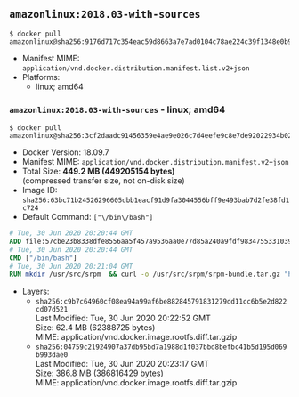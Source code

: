 ## `amazonlinux:2018.03-with-sources`

```console
$ docker pull amazonlinux@sha256:9176d717c354eac59d8663a7e7ad0104c78ae224c39f1348e0b9876b1adaf127
```

-	Manifest MIME: `application/vnd.docker.distribution.manifest.list.v2+json`
-	Platforms:
	-	linux; amd64

### `amazonlinux:2018.03-with-sources` - linux; amd64

```console
$ docker pull amazonlinux@sha256:3cf2daadc91456359e4ae9e026c7d4eefe9c8e7de92022934b026e42e53c934b
```

-	Docker Version: 18.09.7
-	Manifest MIME: `application/vnd.docker.distribution.manifest.v2+json`
-	Total Size: **449.2 MB (449205154 bytes)**  
	(compressed transfer size, not on-disk size)
-	Image ID: `sha256:63bc71b24526296605dbb1eacf91d9fa3044556bff9e493bab7d2fe38fd1c724`
-	Default Command: `["\/bin\/bash"]`

```dockerfile
# Tue, 30 Jun 2020 20:20:44 GMT
ADD file:57cbe23b8338dfe8556aa5f457a9536aa0e77d85a240a9fdf983475533103983 in / 
# Tue, 30 Jun 2020 20:20:44 GMT
CMD ["/bin/bash"]
# Tue, 30 Jun 2020 20:21:04 GMT
RUN mkdir /usr/src/srpm  && curl -o /usr/src/srpm/srpm-bundle.tar.gz "https://amazon-linux-docker-sources.s3-accelerate.amazonaws.com/srpm-bundle-de8e94c334f37301fbb7ac231f1decb67297aa7138fb78c484cf0a2e5f930f11.tar.gz"  && echo "6a4587bb7665170c749dde5bfe60522fec92b691c3e190abd7ac089908fb8ae7  /usr/src/srpm/srpm-bundle.tar.gz" | sha256sum -c -
```

-	Layers:
	-	`sha256:c9b7c64960cf08ea94a99af6be882845791831279dd11cc6b5e2d822cd07d521`  
		Last Modified: Tue, 30 Jun 2020 20:22:52 GMT  
		Size: 62.4 MB (62388725 bytes)  
		MIME: application/vnd.docker.image.rootfs.diff.tar.gzip
	-	`sha256:04759c21924907a37db95bd7a1988d1f037bbd8befbc41b5d195d069b993dae0`  
		Last Modified: Tue, 30 Jun 2020 20:23:17 GMT  
		Size: 386.8 MB (386816429 bytes)  
		MIME: application/vnd.docker.image.rootfs.diff.tar.gzip

